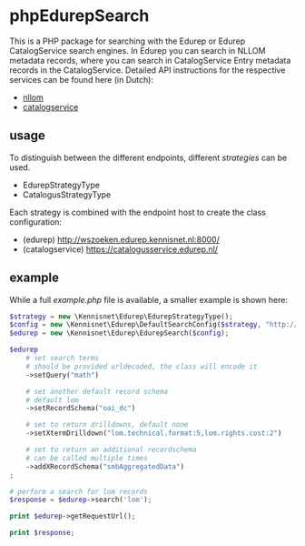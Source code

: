 # phpEdurepSearch
This is a PHP package for searching with the Edurep or Edurep CatalogService search engines. In Edurep you can search in NLLOM metadata records, where you can search in CatalogService Entry metadata records in the CatalogService.
Detailed API instructions for the respective services can be found here (in Dutch):
* [nllom](https://developers.wiki.kennisnet.nl/index.php?title=Edurep:LOM_SearchRetrieve)
* [catalogservice](https://developers.wiki.kennisnet.nl/index.php?title=CS:Entry_SearchRetrieve)

## usage
To distinguish between the different endpoints, different *strategies* can be used. 
* EdurepStrategyType
* CatalogusStrategyType

Each strategy is combined with the endpoint host to create the class configuration:
* (edurep) http://wszoeken.edurep.kennisnet.nl:8000/
* (catalogservice) https://catalogusservice.edurep.nl/

## example
While a full *example.php* file is available, a smaller example is shown here:
```php
$strategy = new \Kennisnet\Edurep\EdurepStrategyType();
$config = new \Kennisnet\Edurep\DefaultSearchConfig($strategy, "http://wszoeken.edurep.kennisnet.nl:8000/");
$edurep = new \Kennisnet\Edurep\EdurepSearch($config);

$edurep
    # set search terms
    # should be provided urldecoded, the class will encode it
    ->setQuery("math")

    # set another default record schema
    # default lom
    ->setRecordSchema("oai_dc")

    # set to return drilldowns, default none
    ->setXtermDrilldown("lom.technical.format:5,lom.rights.cost:2")

    # set to return an additional recordschema
    # can be called multiple times
    ->addXRecordSchema("smbAggregatedData")
;

# perform a search for lom records
$response = $edurep->search('lom');

print $edurep->getRequestUrl();

print $response;
```
